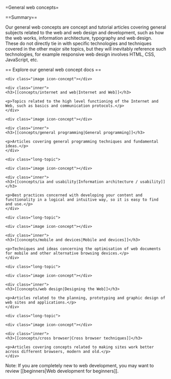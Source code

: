 =General web concepts=

==Summary==

Our general web concepts are concept and tutorial articles covering general subjects related to the web and web design and development, such as how the web works, information architecture, typography and web design. These do not directly tie in with specific technologies and techniques covered in the other major site topics, but they will inevitably reference such technologies, for example responsive web design involves HTML, CSS, JavaScript, etc.

== Explore our general web concept docs ==

<div class="topic-container">

  <div class="long-topic">
  
    <div class="image icon-concept"></div>
    
    <div class="inner">
    <h3>[[concepts/internet and web|Internet and Web]]</h3>
    
    <p>Topics related to the high level functioning of the Internet and Web, such as basics and communication protocols.</p>
    </div>
  
  </div>
  
  <div class="long-topic">
  
    <div class="image icon-concept"></div>
    
    <div class="inner">
    <h3>[[concepts/general programming|General programming]]</h3>
    
    <p>Articles covering general programming techniques and fundamental ideas.</p>
    </div>
  
  </div>
 
    <div class="long-topic">
  
    <div class="image icon-concept"></div>
    
    <div class="inner">
    <h3>[[concepts/ia and usability|Information architecture / usability]]</h3>
    
    <p>Best practices concerned with developing your content and functionality in a logical and intuitive way, so it is easy to find and use.</p>
    </div>
  
  </div>

  
    <div class="long-topic">
  
    <div class="image icon-concept"></div>
    
    <div class="inner">
    <h3>[[concepts/mobile and devices|Mobile and devices]]</h3>
    
    <p>Techniques and ideas concerning the optimisation of web documents for mobile and other alternative browsing devices.</p>
    </div>
  
  </div>

  
    <div class="long-topic">
  
    <div class="image icon-concept"></div>
    
    <div class="inner">
    <h3>[[concepts/web design|Designing the Web]]</h3>
    
    <p>Articles related to the planning, prototyping and graphic design of web sites and applications.</p>
    </div>
  
  </div>

  
    <div class="long-topic">
  
    <div class="image icon-concept"></div>
    
    <div class="inner">
    <h3>[[concepts/cross browser|Cross browser techniques]]</h3>
    
    <p>Articles covering concepts related to making sites work better across different browsers, modern and old.</p>
    </div>
  
  </div>

</div>
<div class="clearfixboth"></div>


Note: If you are completely new to web development, you may want to review [[beginners|Web development for beginners]].